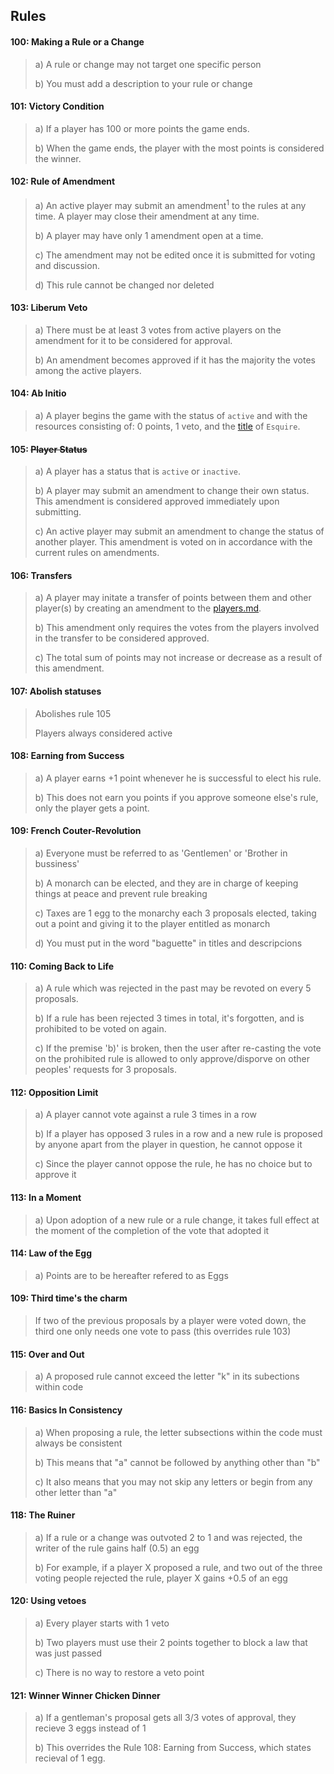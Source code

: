 ## Rules

#### 100: Making a Rule or a Change
>a) A rule or change may not target one specific person 
>
>b) You must add a description to your rule or change
>



#### 101: Victory Condition
> a) If a player has 100 or more points the game ends.
>
> b) When the game ends, the player with the most points is considered the winner.



#### 102: Rule of Amendment 
> a) An active player may submit an amendment<sup>1</sup> to the rules at any time. A player may close their amendment at any time.
>
> b) A player may have only 1 amendment open at a time.
>
> c) The amendment may not be edited once it is submitted for voting and discussion. 
>
> d) This rule cannot be changed nor deleted


#### 103: Liberum Veto
> a) There must be at least 3 votes from active players on the amendment for it to be considered for approval.
> 
> b) An amendment becomes approved if it has the majority the votes among the active players.



#### 104: Ab Initio
> a) A player begins the game with the status of `active` and with the resources consisting of: 0 points, 1 veto, and the [title](https://en.wikipedia.org/wiki/Royal_and_noble_ranks) of `Esquire`. 



#### 105: ~~Player Status~~
> a) A player has a status that is `active` or `inactive`. 
>
> b) A player may submit an amendment to change their own status. This amendment is considered approved immediately upon submitting.
>
> c) An active player may submit an amendment to change the status of another player. This amendment is voted on in accordance with the current rules on amendments.



#### 106: Transfers
> a) A player may initate a transfer of points between them and other player(s) by creating an amendment to the [players.md](player.md).
> 
> b) This amendment only requires the votes from the players involved in the transfer to be considered approved.
>
> c) The total sum of points may not increase or decrease as a result of this amendment.


#### 107: Abolish statuses
> Abolishes rule 105
>
> Players always considered active



#### 108: Earning from Success

> a) A player earns +1 point whenever he is successful to elect his rule.
>
> b) This does not earn you points if you approve someone else's rule, only the player gets a point.



#### 109: French Couter-Revolution 
> a) Everyone must be referred to as 'Gentlemen' or 'Brother in bussiness'
>
> b) A monarch can be elected, and they are in charge of keeping things at peace and prevent rule breaking
>
> c) Taxes are 1 egg to the monarchy each 3 proposals elected, taking out a point and giving it to the player entitled as monarch
>
> d) You must put in the word "baguette" in titles and descripcions


#### 110: Coming Back to Life
> a) A rule which was rejected in the past may be revoted on every 5 proposals.
>
> b) If a rule has been rejected 3 times in total, it's forgotten, and is prohibited to be voted on again.
>
> c) If the premise 'b)' is broken, then the user after re-casting the vote on the prohibited rule is allowed to only approve/disporve on other peoples' requests for 3 proposals.


#### 112: Opposition Limit 
> a) A player cannot vote against a rule 3 times in a row
>
> b) If a player has opposed 3 rules in a row and a new rule is proposed by anyone apart from the player in question, he cannot oppose it
>
> c) Since the player cannot oppose the rule, he has no choice but to approve it


#### 113: In a Moment
> a) Upon adoption of a new rule or a rule change, it takes full effect at the moment of the completion of the vote that adopted it


#### 114: Law of the Egg
> a) Points are to be hereafter refered to as Eggs 


#### 109: Third time's the charm
> If two of the previous proposals by a player were voted down, the third one only needs one vote to pass (this overrides rule 103)


#### 115: Over and Out
> a) A proposed rule cannot exceed the letter "k" in its subections within code 


#### 116: Basics In Consistency
> a) When proposing a rule, the letter subsections within the code must always be consistent
> 
> b) This means that "a" cannot be followed by anything other than "b"
> 
> c) It also means that you may not skip any letters or begin from any other letter than "a"


#### 118: The Ruiner
> a) If a rule or a change was outvoted 2 to 1 and was rejected, the writer of the rule gains half (0.5) an egg
>
> b) For example, if a player X proposed a rule, and two  out of the three voting people rejected the rule, player X gains +0.5 of an egg


#### 120: Using vetoes
> a) Every player starts with 1 veto
>
> b) Two players must use their 2 points together to block a law that was just passed
>
> c) There is no way to restore a veto point


#### 121: Winner Winner Chicken Dinner
> a) If a gentleman's proposal gets all 3/3 votes of approval, they recieve 3 eggs instead of 1
>
> b) This overrides the Rule 108: Earning from Success, which states recieval of 1 egg.

